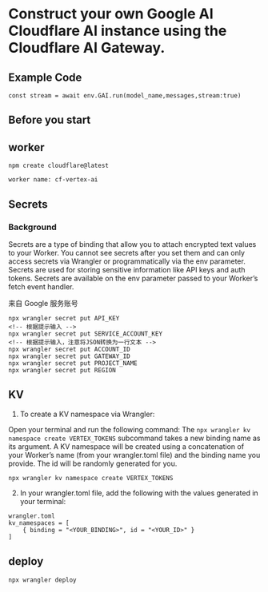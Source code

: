 # Construct your own Google AI Cloudflare AI instance using the Cloudflare AI Gateway.

## Example Code

```
const stream = await env.GAI.run(model_name,messages,stream:true)
```

## Before you start

## worker

```
npm create cloudflare@latest

worker name: cf-vertex-ai
```

## Secrets

### Background

Secrets are a type of binding that allow you to attach encrypted text values to your Worker. You cannot see secrets after you set them and can only access secrets via Wrangler or programmatically via the env parameter. Secrets are used for storing sensitive information like API keys and auth tokens. Secrets are available on the env parameter passed to your Worker’s fetch event handler.

来自 Google 服务账号
```
npx wrangler secret put API_KEY
<!-- 根据提示输入 -->
npx wrangler secret put SERVICE_ACCOUNT_KEY
<!-- 根据提示输入，注意将JSON转换为一行文本 -->
npx wrangler secret put ACCOUNT_ID
npx wrangler secret put GATEWAY_ID
npx wrangler secret put PROJECT_NAME
npx wrangler secret put REGION
```

## KV

1. To create a KV namespace via Wrangler:

Open your terminal and run the following command:
The `npx wrangler kv namespace create VERTEX_TOKENS` subcommand takes a new binding name as its argument. A KV namespace will be created using a concatenation of your Worker’s name (from your wrangler.toml file) and the binding name you provide. The id will be randomly generated for you.

```
npx wrangler kv namespace create VERTEX_TOKENS

```

2. In your wrangler.toml file, add the following with the values generated in your terminal:

```
wrangler.toml
kv_namespaces = [
    { binding = "<YOUR_BINDING>", id = "<YOUR_ID>" }
]
```

## deploy

```
npx wrangler deploy
```
